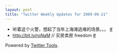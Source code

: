 ```yaml
---
layout: post
title: "Twitter Weekly Updates for 2009-09-21"
---
```


<ul class="aktt_tweet_digest">
	<li>听着这个火警，想起了当年上海滩逃难的场景。。。 <a href="http://twitter.com/Joshua_C/statuses/4095444859">#</a></li>
	<li><a href="http://bit.ly/roNaM" rel="nofollow">http://bit.ly/roNaM</a> // 买房卖房 freedom <a href="http://twitter.com/Joshua_C/statuses/4069582217">#</a></li>
</ul>
<p class="aktt_credit">Powered by <a href="http://alexking.org/projects/wordpress">Twitter Tools</a>.</p>